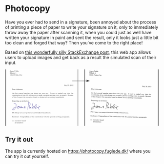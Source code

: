 # Photocopy

Have you ever had to send in a signature, been annoyed about the process of printing a piece of paper to write your signature on it, only to immediately throw away the paper after scanning it, when you could just as well have written your signature in paint and sent the result, only it looks just a little bit too clean and forged that way? Then you've come to the right place!

Based on [this wonderfully silly StackExchange post](https://tex.stackexchange.com/a/94541/88992), this web app allows users to upload images and get back as a result the simulated scan of their input.

![Example](Example.png "Example output")

## Try it out

The app is currently hosted on https://photocopy.fuglede.dk/ where you can try it out yourself.
